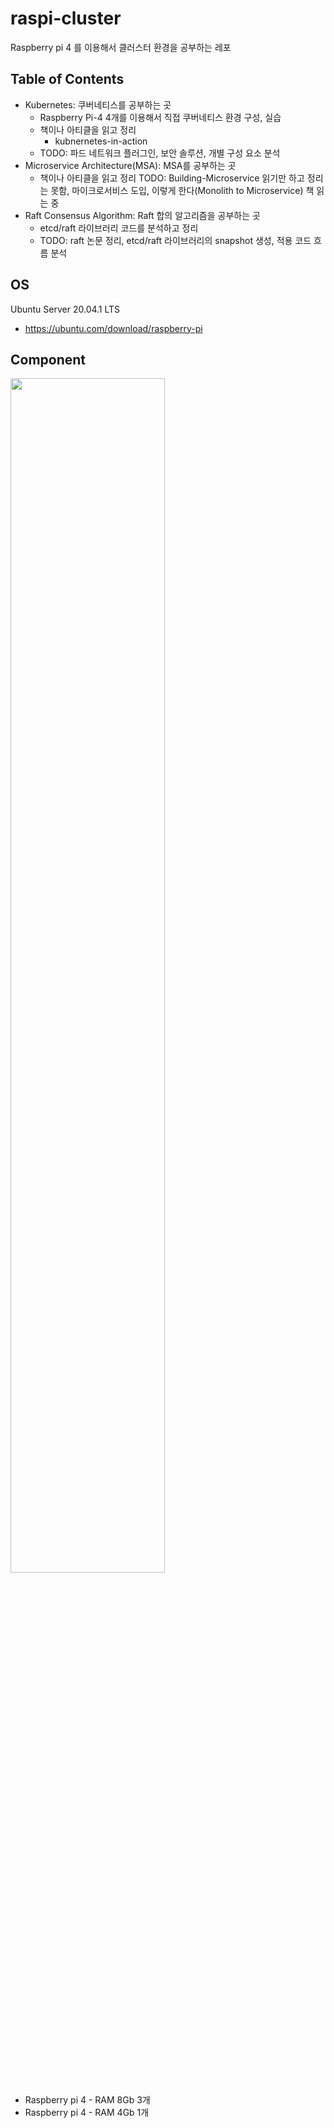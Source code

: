 # raspi-cluster
Raspberry pi 4 를 이용해서 클러스터 환경을 공부하는 레포

## Table of Contents
- Kubernetes: 쿠버네티스를 공부하는 곳 
    - Raspberry Pi-4 4개를 이용해서 직접 쿠버네티스 환경 구성, 실습
    - 책이나 아티클을 읽고 정리
        - kubnernetes-in-action
    - TODO: 파드 네트워크 플러그인, 보안 솔루션, 개별 구성 요소 분석 
- Microservice Architecture(MSA): MSA를 공부하는 곳
    - 책이나 아티클을 읽고 정리
    TODO: Building-Microservice 읽기만 하고 정리는 못함, 마이크로서비스 도입, 이렇게 한다(Monolith to Microservice) 책 읽는 중
- Raft Consensus Algorithm: Raft 합의 알고리즘을 공부하는 곳
    - etcd/raft 라이브러리 코드를 분석하고 정리
    - TODO: raft 논문 정리, etcd/raft 라이브러리의 snapshot 생성, 적용 코드 흐름 분석

## OS
Ubuntu Server 20.04.1 LTS
- https://ubuntu.com/download/raspberry-pi

## Component
<img src="https://user-images.githubusercontent.com/44857109/102356152-32af9200-3ff0-11eb-8c17-2e546cf1754a.png" width="70%" height="70%">

- Raspberry pi 4 - RAM 8Gb 3개
- Raspberry pi 4 - RAM 4Gb 1개